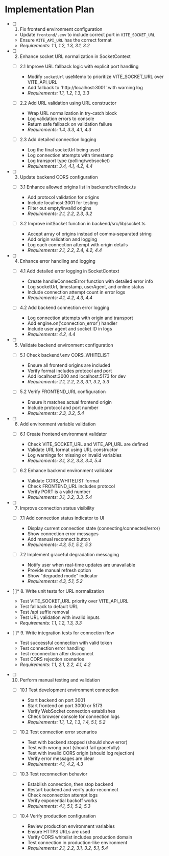 # Implementation Plan

- [ ] 1. Fix frontend environment configuration
  - Update `frontend/.env` to include correct port in `VITE_SOCKET_URL`
  - Ensure `VITE_API_URL` has the correct format
  - _Requirements: 1.1, 1.2, 1.3, 3.1, 3.2_

- [ ] 2. Enhance socket URL normalization in SocketContext
  - [ ] 2.1 Improve URL fallback logic with explicit port handling
    - Modify `socketUrl` useMemo to prioritize VITE_SOCKET_URL over VITE_API_URL
    - Add fallback to 'http://localhost:3001' with warning log
    - _Requirements: 1.1, 1.2, 1.3, 3.3_

  - [ ] 2.2 Add URL validation using URL constructor
    - Wrap URL normalization in try-catch block
    - Log validation errors to console
    - Return safe fallback on validation failure
    - _Requirements: 1.4, 3.3, 4.1, 4.3_

  - [ ] 2.3 Add detailed connection logging
    - Log the final socketUrl being used
    - Log connection attempts with timestamp
    - Log transport type (polling/websocket)
    - _Requirements: 3.4, 4.1, 4.2, 4.4_

- [ ] 3. Update backend CORS configuration
  - [ ] 3.1 Enhance allowed origins list in backend/src/index.ts
    - Add protocol validation for origins
    - Include localhost:3001 for testing
    - Filter out empty/invalid origins
    - _Requirements: 2.1, 2.2, 2.3, 3.2_

  - [ ] 3.2 Improve initSocket function in backend/src/lib/socket.ts
    - Accept array of origins instead of comma-separated string
    - Add origin validation and logging
    - Log each connection attempt with origin details
    - _Requirements: 2.1, 2.2, 2.4, 4.2, 4.4_

- [ ] 4. Enhance error handling and logging
  - [ ] 4.1 Add detailed error logging in SocketContext
    - Create handleConnectError function with detailed error info
    - Log socketUrl, timestamp, userAgent, and online status
    - Include connection attempt count in error logs
    - _Requirements: 4.1, 4.2, 4.3, 4.4_

  - [ ] 4.2 Add backend connection error logging
    - Log connection attempts with origin and transport
    - Add engine.on('connection_error') handler
    - Include user agent and socket ID in logs
    - _Requirements: 4.2, 4.4_

- [ ] 5. Validate backend environment configuration
  - [ ] 5.1 Check backend/.env CORS_WHITELIST
    - Ensure all frontend origins are included
    - Verify format includes protocol and port
    - Add localhost:3000 and localhost:5173 for dev
    - _Requirements: 2.1, 2.2, 2.3, 3.1, 3.2, 3.3_

  - [ ] 5.2 Verify FRONTEND_URL configuration
    - Ensure it matches actual frontend origin
    - Include protocol and port number
    - _Requirements: 2.3, 3.2, 5.4_

- [ ] 6. Add environment variable validation
  - [ ] 6.1 Create frontend environment validator
    - Check VITE_SOCKET_URL and VITE_API_URL are defined
    - Validate URL format using URL constructor
    - Log warnings for missing or invalid variables
    - _Requirements: 3.1, 3.2, 3.3, 3.4, 5.4_

  - [ ] 6.2 Enhance backend environment validator
    - Validate CORS_WHITELIST format
    - Check FRONTEND_URL includes protocol
    - Verify PORT is a valid number
    - _Requirements: 3.1, 3.2, 3.3, 5.4_

- [ ] 7. Improve connection status visibility
  - [ ] 7.1 Add connection status indicator to UI
    - Display current connection state (connecting/connected/error)
    - Show connection error messages
    - Add manual reconnect button
    - _Requirements: 4.3, 5.1, 5.2, 5.3_

  - [ ] 7.2 Implement graceful degradation messaging
    - Notify user when real-time updates are unavailable
    - Provide manual refresh option
    - Show "degraded mode" indicator
    - _Requirements: 4.3, 5.1, 5.2_

- [ ]* 8. Write unit tests for URL normalization
  - Test VITE_SOCKET_URL priority over VITE_API_URL
  - Test fallback to default URL
  - Test /api suffix removal
  - Test URL validation with invalid inputs
  - _Requirements: 1.1, 1.2, 1.3, 3.3_

- [ ]* 9. Write integration tests for connection flow
  - Test successful connection with valid token
  - Test connection error handling
  - Test reconnection after disconnect
  - Test CORS rejection scenarios
  - _Requirements: 1.1, 2.1, 2.2, 4.1, 4.2_

- [ ] 10. Perform manual testing and validation
  - [ ] 10.1 Test development environment connection
    - Start backend on port 3001
    - Start frontend on port 3000 or 5173
    - Verify WebSocket connection establishes
    - Check browser console for connection logs
    - _Requirements: 1.1, 1.2, 1.3, 1.4, 5.1, 5.2_

  - [ ] 10.2 Test connection error scenarios
    - Test with backend stopped (should show error)
    - Test with wrong port (should fail gracefully)
    - Test with invalid CORS origin (should log rejection)
    - Verify error messages are clear
    - _Requirements: 4.1, 4.2, 4.3_

  - [ ] 10.3 Test reconnection behavior
    - Establish connection, then stop backend
    - Restart backend and verify auto-reconnect
    - Check reconnection attempt logs
    - Verify exponential backoff works
    - _Requirements: 4.1, 5.1, 5.2, 5.3_

  - [ ] 10.4 Verify production configuration
    - Review production environment variables
    - Ensure HTTPS URLs are used
    - Verify CORS whitelist includes production domain
    - Test connection in production-like environment
    - _Requirements: 2.1, 2.2, 3.1, 3.2, 5.1, 5.4_

